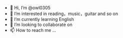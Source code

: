 - 👋 Hi, I’m @owl0305
- 👀 I’m interested in reading，music，guitar and so on
- 🌱 I’m currently learning English
- 💞️ I’m looking to collaborate on 
- 📫 How to reach me ...

<!---
owl0305/owl0305 is a ✨ special ✨ repository because its `README.md` (this file) appears on your GitHub profile.
You can click the Preview link to take a look at your changes.
--->
